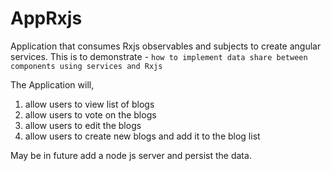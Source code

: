 # AppRxjs

Application that consumes Rxjs observables and subjects to create angular services. This is to demonstrate - `how to implement data share between components using services and Rxjs`

The Application will,
1. allow users to view list of blogs 
2. allow users to vote on the blogs
3. allow users to edit the blogs
4. allow users to create new blogs and add it to the blog list

May be in future add a node js server and persist the data.